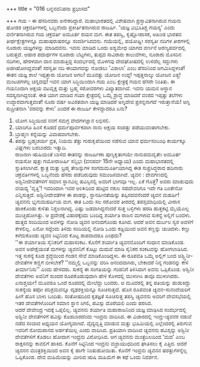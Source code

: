 +++
title = "016 ಬನ್ದನವನಿಪನಾ ಪ್ರಭಾಸದ"

+++
ಗಯ - ಈ ಹೆಸರಿನವರು ಅನೇಕರಿದ್ದಾರೆ. ಮಹಾಭಾರತದಲ್ಲಿ ವಿಶೇಷವಾಗಿ ಪ್ರಸ್ತಾವಿತನಾಗಿರುವ ಗಯನು ಷೋಡಶ ಚಕ್ರವರ್ತಿಗಳಲ್ಲಿ ಒಬ್ಬನೆಂದು ಪ್ರಕೀರ್ತಿತನಾಗಿರುವ ರಾಜರ್ಷಿ. 'ಯಜ್ಞ ವಿಭೂತಿಶ್ಚ ಗಯಸ್ಯ' ಎಂದು ವರ್ಣಿತನಾಗಿರುವ ಗಯ ಚಕ್ರವರ್ತಿ ಅಮೂರ್ತ ರಯನ ಮಗ. ಈತ ತಪಸ್ವಿ, ಕೃಷ್ಣೋಪಾಸಕ, ಅಖಂಡ ಭಾರತದ ತೀರ್ಥಕ್ಷೇತ್ರಗಳನ್ನೂ ಮಹಾಪುರುಷರನ್ನೂ ಸಂದರ್ಶಿಸಿದವನು. ಗಯೆಯಲ್ಲಿ, ಪಯೋಷ್ಣೀ ಸರಸ್ವತೀ ನದಿಗಳ ತೀರಗಳಲ್ಲಿ ನೂರಾರು ಯಜ್ಞಗಳನ್ನು ಮಾಡಿದವನು. ಇವನು ಮಾಡಿದ ಒಂದು ಅಶ್ವಮೇಧ ಯಾಗದ ವರ್ಣನೆ ಅರಣ್ಯಪರ್ವದಲ್ಲಿ ಬರುತ್ತದೆ. ಆಹಾರ ಪದಾರ್ಥಗಳ ನೂರಾರು ಬೆಟ್ಟಗಳು, ತುಪ್ಪದ ಸಾವಿರಾರು ಕಾಲುವೆಗಳು, ನೂರಾರು ಮೊಸರಿನ ನದಿಗಳು, ಹೇರಳವಾಗಿ ದಾನ ಮಾಡುತ್ತಿದ್ದ ಸಂದರ್ಭದಲ್ಲಿ ಮೊಳಗವು ವೇದಘೋಷದಲ್ಲಿ ಉಳಿದೆಲ್ಲ ಸದ್ದುಗಳು ಅಡಗಿಹೋಗಿದ್ದವಂತೆ! ಸರಸ್ವತೀ ನದಿ ಈಯಾಗವನ್ನು ನೋಡಲು 'ವಿಶಾಲಾ' ಎಂಬ ಹೆಸರಿನಿಂದ ಆಗಮಿಸಿದ್ದಳಂತೆ! ಈತನ ಯಜ್ಞ ಶಾಲೆ ಇಪ್ಪತ್ತಾರು ಯೋಜನ ಅಗಲ! ಮೂವತ್ತು ಯೋಜನ ಉದ್ದ! ಇಪ್ಪತ್ತನಾಲ್ಕು ಯೋಜನ ಎತ್ತ! ಮಂಟಪಗಳೆಲ್ಲ ಚಿನ್ನದವು! ಇವನ ಯಾಗ ಸಿದ್ಧಿಯಿಂದಾಗಿ ಗಯ ಎಂಬ ಕ್ಷೇತ್ರಕ್ಕೆ ಗಯನ ಹೆಸರೇ ನಿಂತಿತು. ಈ ಗಯನಿಂದಾಗಿ ಅಕ್ಷಯ ವಟವೃಕ್ಷ ಮತ್ತು ಬ್ರಹ್ಮ ಸರೋವರಗಳು ವಿಖ್ಯಾತವಾಗಿವೆ. ಇವನು ಯಮನ ಆಸ್ಥಾನ ಸದಸ್ಯನಾಗಿದ್ದನಂತೆ. ಈತ ಯಾಗ ಮಾಡಿದ ಗಯಾ ಕ್ಷೇತ್ರದಲ್ಲಿ ಒಮ್ಮೆ ಶ್ರಾದ್ಧ ಮಾಡಿದರೆ ವಂಶದ ಇಪ್ಪತ್ತು ತಲೆಗಳು ಉದ್ಧಾರವಾಗುತ್ತವಂತೆ! ನೂರು ವರ್ಷ ಅವಿರತವಾಗಿ ಯಜ್ಞ ಮಾಡಿದರೆ ಅಗ್ನಿದೇವ ಪ್ರಸನ್ನನಾಗದೆ ಇರುತ್ತಾನೆಯೆ! ಅಗ್ನಿ ಸುಪ್ರೀತನಾಗಿ 'ವರವನ್ನು ಕೇಳು' ಎಂದರೆ ಈ ರಾಜರ್ಷಿ ಕೇಳಿದ್ದಾದರೂ ಏನು?  
1. ಯೋಗ ಸಿದ್ಧಿಯಿಂದ ನನಗೆ ಸಮಗ್ರ ವೇದಗಳಜ್ಞಾನ ಲಭಿಸಲಿ.  
2. ಯಾರಿಗೂ ಹಿಂಸೆ ಕೊಡದೆ ಧರ್ಮಪೂರ್ವಕವಾಗಿ ನಾನು ಅಕ್ಷಯ ಸಂಪತ್ತು ಪಡೆಯುವಂತಾಗಬೇಕು.  
3. ಬ್ರಾಹ್ಮಣ ಕನ್ನೆಯನ್ನು ವಿವಾಹವಾಗಬೇಕು.  
4. ತಪಸ್ಸು ಬ್ರಹ್ಮಚರ್ಯ ವ್ರತ, ನಿಯಮ ತೆತ್ತು ಗುರುಕೃಪೆಯಿಂದ ನಡೆಸುವ ಯಾವ ಧರ್ಮಸಂಬಂಧಿ ಕಾರ್ಯಕ್ಕೂ ವಿಘ್ನಗಳು ಬರಬಾರದು ಇತ್ಯಾದಿ.  
ರಾಜನಾಗಿ ಋಷಿಯಂತೆ ಬಾಳಿದ ಈತನನ್ನು ರಾಜರ್ಷಿಣಾ ಪುಣ್ಯಕೃತಾಗಯೇ ನಾನುಪಮದೃತೇಃ ಅಮೂರ್ತ ರಯಸೋ ಪುತ್ರಃ ಗಯೋರಾಜರ್ಷಿ ಸನ್ನಿಭಃ (ವನಪರ್ವ 15ನೇ ಅಧ್ಯಾಯ) ಎಂದು ಮಹಾಭಾರತದಲ್ಲಿ ಸ್ತುತಿಸಲಾಗಿದೆ. ಕ್ಷಾತ್ರ ಮತ್ತು ಬ್ರಹ್ಮ ತೇಜಸ್ಸುಗಳ ಸಂಗಮಮೂರ್ತಿಯಾಗಿದ್ದ ಈತ ಸುಪ್ರಸಿದ್ಧರಾದ ಹದಿನಾರು ಚಕ್ರವರ್ತಿಗಳಲ್ಲಿ ಒಬ್ಬನೆಂದು ಹೆಸರು ಪಡೆದಿರುವುದು ಸಮಂಜಸವಾಗಿದೆ.   ಚ್ಯವನ :   ದೇವಗಣದಲ್ಲಿ ಅಶ್ವಿನೀದೇವತೆಗಳಿಗೆ ಸಮಾನ ಸ್ಥಾನವಿಲ್ಲ ಹವಿಸ್ಸಿನಲ್ಲಿ ಅವರಿಗೆ ಭಾಗವೂ ಇಲ್ಲ. ಏಕೆ ಗೊತ್ತೆ? ಅವರು ಮಾಡುವುದು ವಯದ್ಯ 'ವೃತ್ತಿ'! ಇವರಿಂದಾಗಿ ಇವರ ಅಂ±ದಿಂದ ಹುಟ್ಟಿದ ನಕುಲ ಸಹದೇವರಿಗೂ ಇದೇ ಗತಿ ಬಂತೇನೋ ಎನ್ನಿಸುತ್ತದೆ. ಅಶ್ವಿನೀದೇವತೆಗಳ ಈ ಪಾಡನ್ನು, ಸ್ಥಾನಹೀನತೆಯನ್ನು ತಪ್ಪಿಸದವನೆಂದರೆ ಚ್ಯವನ ಮಹರ್ಷಿ!  
ಚ್ಯವನನು ಭೃಗುಮಹರ್ಷಿಯ ಮಗ. ಈತ ಒಂದು ಸಲ ಸರೋವರ ತೀರದಲ್ಲಿ ತಪಸ್ಸಮಾಧಿಯಲ್ಲಿ ವೀರಾಸ ಹಾಕಿಕೊಂಡು ಕುಳಿತು ನಿಶ್ಚಲನಾಗಿದ್ದ. ಎಷ್ಟು ಜಡವಾಗಿದ್ದನೆಂದರೆ ಸುತ್ತ ಬಳ್ಳಿಗಳು ಹರಡಿ ಹುತ್ತಕಟ್ಟಿ ಮೈಯೆಎಲ್ಲ ಮುಚ್ಚಿಹೋಗಿತ್ತು. ಆ ಪ್ರದೇಶಕ್ಕೆ ವಿಹಾರಕ್ಕೆಂದು ಬಂದಿದ್ದ ಶರ್ಯಾತಿ ರಾಜನ ಮಗಳಾದ ಸುಕನ್ಯೆ ಅಲ್ಲಿಗೆ ಬಂದಳು. ಹುತ್ತದ ಸಂದಿಯಿಂದ ಅವಳನ್ನು ನೋಡಿ ಚ್ಯವನ ಆನಂದಗೊಂಡು ಕೂಗಿದ. ಆದರೆ ಅವನ ದುರ್ಬಲ ಸ್ವರ ಅವಳಿಗೆ ಕೇಳಲಿಲ್ಲ. ಏನೋ ಸದ್ದೆಂದು ತಿಳಿದು ಸಂದಿಯಲ್ಲಿ ನೋಡಿ ಒಂದು ಕಡ್ಡಿಯಿಂದ ಅವನ ಕಣ್ಣನ್ನು ಚುಚಿದಳು. ಕಣ್ಣು ಕಳೆದುಕೊಂಡು ಚ್ಯವನ ಸಿಟ್ಟಿನಿಂದ ಕೊಟ್ಟ ಶಾಪವಾದರೂ ಎಂಥದು?  
''ಈ ಶರ್ಯಾತಿಯ ಸೈನಿಕರಿಗೆ ಮಹಾಸಂಕಟ. ಕೊನೆಗೆ ಶರ್ಯಾತಿ ಚ್ಯವನನೊಂದಿಗೆ ಸಂಧಾನ ಮಾಡಿಕೊಂಡ. ಅವನ ಅಪೇಕ್ಷೆಯಂತೆ ಮಗಳನ್ನು ಚ್ಯವನನಿಗೆ ಕೊಟ್ಟು ಮದುವೆ ಮಾಡಿ ಸೈನಿಕರ ಸಂಕಟವನ್ನು ಹೋಗಲಾಡಿಸಿದ.  
ಇತ್ತ ಸುಕನ್ಯೆ ಕೂಡ ಶ್ರದ್ಧೆಯಿಂದ ಗಂಡನ ಸೇವೆ ಮಾಡಿಕೊಂಡಿದ್ದಳು. ಈ ರೂಪವತಿ ಒಮ್ಮೆ ಅಲ್ಲಿಗೆ ಬಂದ ಅಶ್ವ್ವಿನೀ-ದೇವತೆಗಳ ಕಣ್ಣಿಗೆ ಬೀಳಬೇಕೆ? ''ನಮ್ಮಲ್ಲಿ ಒಬ್ಬನನ್ನು ವರಿಸಿ ಆನಂದವಾಗಿರು, ಬೇಕಾದರೆ ನಿನ್ನ ಗಂಡನನ್ನು ಕೇಳಿ ತೀರ್ಮಾನಿಸು'' ಎಂದು ಹೇಳಿದರು. ಸುಕನ್ಯೆ ಈ ಸಂಗತಿಯನ್ನು ಗಂಡನಿಗೆ ತಿಳಿಸಿದಾಗ ಅವನು ಒಪ್ಪಿಕೊಂಡ. ಅಶ್ವಿನೀ ದೇವತೆಗಳು ಅವನಿಗೆ ಸುಂದರ ರೂಪಕೊಡುವುದಾಗಿ ಹೇಳಿ ಕೊಳದಲ್ಲಿ ಮುಳುಗಿಸಿ ತಾವೂ ಮುಳುಗಿದರು. ಏನಾಶ್ಚರ್ಯ! ಮೂವರೂ ಒಂದೆ ರೂಪದಲ್ಲಿ ಮೇಲೆದ್ದು ಬಂದರು. ಆ ಮೂವರಲ್ಲಿ ತನ್ನ ಪತಿಯನ್ನು ಹುಡುಕಿದ್ದು ಸುಕನ್ಯೆಯ ತಪೋ ಪರಿಶ್ರಮವನ್ನೂ ದೃಢಶಕ್ತಿಯನ್ನೂ ಸೂಚಿಸುತ್ತದೆ. ಹೊಸ ರೂಪವಂತ ಚ್ಯವನ-ಸುನಂದೆಯರಿಗೆ ಹೀಗೆ ಹೊಸ ಬಾಳು ಬಂದಿತು. ಸಂತೋಷದಿಂದ ಕೃತಜ್ಞತೆ ಸೂಚಿಸುತ್ತ ತಪಸ್ವಿ ಚ್ಯವನನು ಅವರಿಗೆ ದೇವಸಭೆಯಲ್ಲಿ ಇತರ ದೇವತೆಗಳೊಂದಿಗೆ ಸಮಾನ ಸ್ಥಾನ ಸಿಗಲಿ, ಹವಿಸ್ಸು ದೊರೆಯಲಿ ಎಂದು ಹರಸಿದ.  
ಆದರೆ ದೇವೇಂದ್ರ ಇದಕ್ಕೆ ಒಪ್ಪಲಿಲ್ಲ. ಚ್ಯವನನು ಶರ್ಯಾತಿ ಮಹಾರಾಜನಿಂದ ಯಜ್ಞ ಮಾಢಿಸಿದ ಸಂದರ್ಭದಲ್ಲಿ ಅಶ್ವಿನೀ ದೇವತೆಗಳಿಗೆ ಹವಿಸ್ಸು ಕೊಡಬಾರದೆಂದು ಇಂದ್ರನು ವಾದಿಸಿದ. ಈ ವಿಚಾರದಲ್ಲಿ ಇಂದ್ರ-ಚ್ಯವನರ ನಡುವೆ ನಡೆದ ಸಂವಾದ ಅಧ್ಯಯನ ಯೋಗ್ಯವಾಗಿದೆ. ವೈದ್ಯವೃತ್ತಿ ಮಾಡುವ ಮತ್ತು ಭೂಮಿಯಲ್ಲಿ ಎಲ್ಲೆಂದರಲ್ಲಿ ತಿರುಗುವ ಇವರಿಗೆ ಸೋಮಪಾನದ ಅರ್ಹತೆಯಿಲ್ಲ ಎಂದು ವಾದಿಸಿದ. ಪ್ರತಿಯಾಗಿ ವಾದಿಸಿದ ಚ್ಯವನನು ಹವಿಸ್ಸನ್ನು ಅಶ್ವಿನೀ ದೇವತೆಗಳಿಗೆ ಕೊಡಲು ಹೋದಾಗ ಇಂದ್ರನು ವಿರೋಧಿಸಿದ. ಆಗ ಚ್ಯವನನು ಮಂತ್ರಬಲದಿಂದ 'ಮದ' ಎಂಬ ರಾಕ್ಷಸನನ್ನು ಕಾವಲಿಗೆ ಹಾಕಿದ. ಕೊನೆಗೆ ಸಿಟ್ಟಿನಿಂದ ಇಂದ್ರನು ವಜ್ರಾಯುಧದಿಂದ ಘಾತಿಸಲು ಕೈ ಎತ್ತಿದ. ಆದರೆ ಚ್ಯವನನ ಮಂತ್ರಶಕ್ತಿಯಿಂದ ಅವನ ಕೈ ಹಾಗೇ ನಿಂತುಹೋಯಿತು. ಕೊನೆಗೆ ಇಂದ್ರನು ಚ್ಯವನನ ಷರತ್ತುಗಳನ್ನೆಲ್ಲ ಒಪ್ಪಿಕೊಂಡ. ದೇವ ಮಹಿಮೆಯನ್ನು ಮೀರಿದ ಋಷಿ ಮಹಿಮೆಗೆ ಈ ಕಥೆ ಒಂದು ನಿದರ್ಶನ.